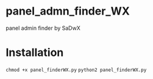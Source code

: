 # panel_admn_finder_WX
panel admin finder by SaDwX
# Installation 
```chmod +x panel_finderWX.py```
```python2 panel_finderWX.py```

